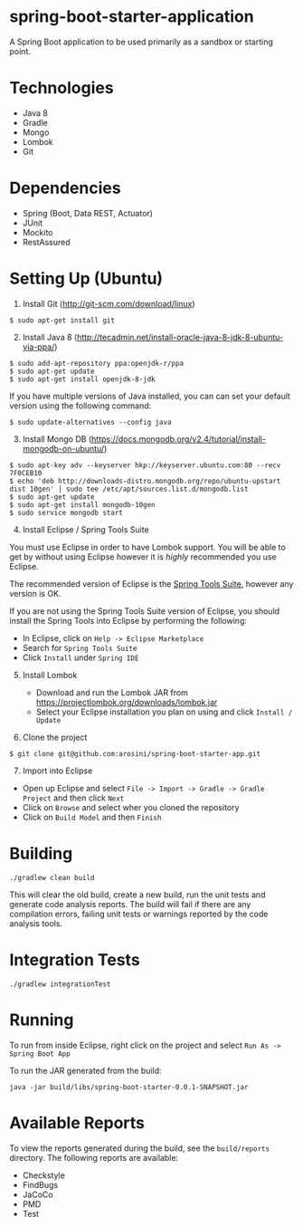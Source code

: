 # spring-boot-starter-application
A Spring Boot application to be used primarily as a sandbox or starting point.

# Technologies
 - Java 8
 - Gradle
 - Mongo
 - Lombok
 - Git
 
# Dependencies
 - Spring (Boot, Data REST, Actuator)
 - JUnit
 - Mockito
 - RestAssured
 
# Setting Up (Ubuntu)
1. Install Git (http://git-scm.com/download/linux)
```
$ sudo apt-get install git
```

2. Install Java 8 (http://tecadmin.net/install-oracle-java-8-jdk-8-ubuntu-via-ppa/)
```
$ sudo add-apt-repository ppa:openjdk-r/ppa
$ sudo apt-get update
$ sudo apt-get install openjdk-8-jdk
```

If you have multiple versions of Java installed, you can can set your default version using the following command:
```
$ sudo update-alternatives --config java
```

3. Install Mongo DB (https://docs.mongodb.org/v2.4/tutorial/install-mongodb-on-ubuntu/)
```
$ sudo apt-key adv --keyserver hkp://keyserver.ubuntu.com:80 --recv 7F0CEB10
$ echo 'deb http://downloads-distro.mongodb.org/repo/ubuntu-upstart dist 10gen' | sudo tee /etc/apt/sources.list.d/mongodb.list
$ sudo apt-get update
$ sudo apt-get install mongodb-10gen
$ sudo service mongodb start
```

4. Install Eclipse / Spring Tools Suite

You must use Eclipse in order to have Lombok support. You will be able to get by without using Eclipse however it is _highly_ recommended you use Eclipse.

The recommended version of Eclipse is the [Spring Tools Suite](https://spring.io/tools/sts/all), however any version is OK.

If you are not using the Spring Tools Suite version of Eclipse, you should install the Spring Tools into Eclipse by performing the following:
  - In Eclipse, click on `Help -> Eclipse Marketplace`
  - Search for `Spring Tools Suite`
  - Click `Install` under `Spring IDE`
  
5. Install Lombok
   - Download and run the Lombok JAR from https://projectlombok.org/downloads/lombok.jar
   - Select your Eclipse installation you plan on using and click `Install / Update`

6. Clone the project
```
$ git clone git@github.com:arosini/spring-boot-starter-app.git
```

7. Import into Eclipse
 - Open up Eclipse and select `File -> Import -> Gradle -> Gradle Project` and then click `Next`
 - Click on `Browse` and select wher you cloned the repository
 - Click on `Build Model` and then `Finish`

# Building
```
./gradlew clean build
```

This will clear the old build, create a new build, run the unit tests and generate code analysis reports. The build will fail if there are any compilation errors, failing unit tests or warnings reported by the code analysis tools.

# Integration Tests
```
./gradlew integrationTest
```

# Running
To run from inside Eclipse, right click on the project and select `Run As -> Spring Boot App`  

To run the JAR generated from the build:
```
java -jar build/libs/spring-boot-starter-0.0.1-SNAPSHOT.jar
```

# Available Reports
To view the reports generated during the build, see the `build/reports` directory. The following reports are available:
 - Checkstyle
 - FindBugs
 - JaCoCo
 - PMD
 - Test


